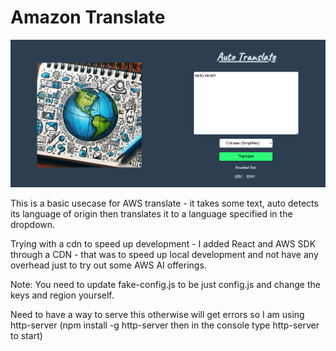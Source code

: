 # Amazon Translate

![screenshot of the demo application for using Amazon translate](./translate.png)

This is a basic usecase for AWS translate - it takes some text, auto detects its language of origin then translates it to a language specified in the dropdown.

Trying with a cdn to speed up development - I added React and AWS SDK through a CDN - that was to speed up local development and not have any overhead just to try out some AWS AI offerings.

Note: You need to update fake-config.js to be just config.js and change the keys and region yourself.

Need to have a way to serve this otherwise will get errors so I am using http-server (npm install -g http-server then in the console type http-server to start)
